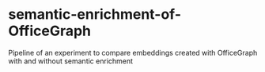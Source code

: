 # semantic-enrichment-of-OfficeGraph
 Pipeline of an experiment to compare embeddings created with OfficeGraph with and without semantic enrichment
